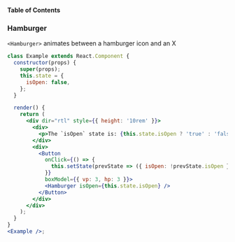 <!-- START doctoc generated TOC please keep comment here to allow auto update -->

<!-- DON'T EDIT THIS SECTION, INSTEAD RE-RUN doctoc TO UPDATE -->

**Table of Contents**

<!-- END doctoc generated TOC please keep comment here to allow auto update -->

### Hamburger

`<Hamburger>` animates between a hamburger icon and an X

```jsx
class Example extends React.Component {
  constructor(props) {
    super(props);
    this.state = {
      isOpen: false,
    };
  }

  render() {
    return (
      <div dir="rtl" style={{ height: '10rem' }}>
        <div>
          <p>The `isOpen` state is: {this.state.isOpen ? 'true' : 'false'}</p>
        </div>
        <div>
          <Button
            onClick={() => {
              this.setState(prevState => ({ isOpen: !prevState.isOpen }));
            }}
            boxModel={{ vp: 3, hp: 3 }}>
            <Hamburger isOpen={this.state.isOpen} />
          </Button>
        </div>
      </div>
    );
  }
}
<Example />;
```
